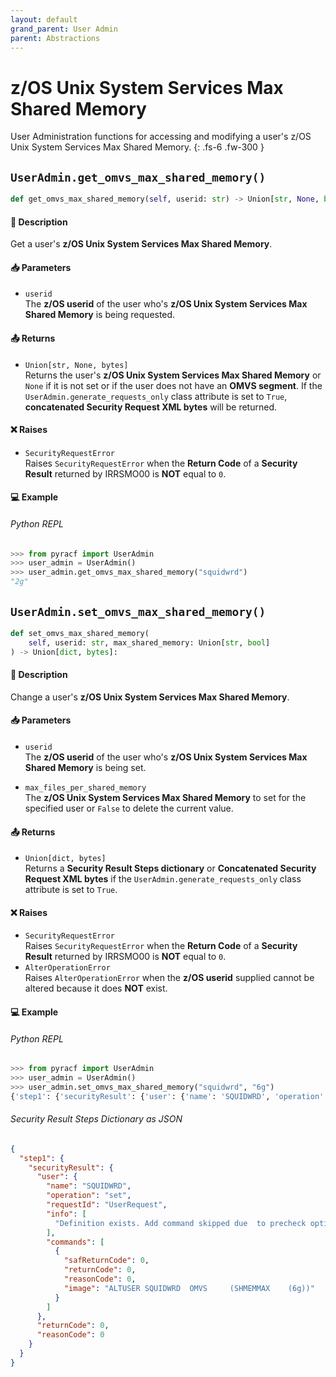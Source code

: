 ```yaml
---
layout: default
grand_parent: User Admin
parent: Abstractions
---
```


# z/OS Unix System Services Max Shared Memory

User Administration functions for accessing and modifying a user's z/OS Unix System Services Max Shared Memory. 
{: .fs-6 .fw-300 }

## `UserAdmin.get_omvs_max_shared_memory()`

```python
def get_omvs_max_shared_memory(self, userid: str) -> Union[str, None, bytes]:
```

#### 📄 Description

Get a user's **z/OS Unix System Services Max Shared Memory**.

#### 📥 Parameters
* `userid`<br>
  The **z/OS userid** of the user who's **z/OS Unix System Services Max Shared Memory** is being requested.

#### 📤 Returns
* `Union[str, None, bytes]`<br>
  Returns the user's **z/OS Unix System Services Max Shared Memory** or `None` if it is not set or if the user does not have an **OMVS segment**. If the `UserAdmin.generate_requests_only` class attribute is set to `True`, **concatenated Security Request XML bytes** will be returned.

#### ❌ Raises
* `SecurityRequestError`<br>
  Raises `SecurityRequestError` when the **Return Code** of a **Security Result** returned by IRRSMO00 is **NOT** equal to `0`.

#### 💻 Example

###### Python REPL
```python
>>> from pyracf import UserAdmin
>>> user_admin = UserAdmin()
>>> user_admin.get_omvs_max_shared_memory("squidwrd")
"2g"
```

## `UserAdmin.set_omvs_max_shared_memory()`

```python
def set_omvs_max_shared_memory(
    self, userid: str, max_shared_memory: Union[str, bool]
) -> Union[dict, bytes]:
```

#### 📄 Description

Change a user's **z/OS Unix System Services Max Shared Memory**.

#### 📥 Parameters
* `userid`<br>
  The **z/OS userid** of the user who's **z/OS Unix System Services Max Shared Memory** is being set.

* `max_files_per_shared_memory`<br>
  The **z/OS Unix System Services Max Shared Memory** to set for the specified user or `False` to delete the current value.

#### 📤 Returns
* `Union[dict, bytes]`<br>
  Returns a **Security Result Steps dictionary** or **Concatenated Security Request XML bytes** if the `UserAdmin.generate_requests_only` class attribute is set to `True`.

#### ❌ Raises
* `SecurityRequestError`<br>
  Raises `SecurityRequestError` when the **Return Code** of a **Security Result** returned by IRRSMO00 is **NOT** equal to `0`.
* `AlterOperationError`<br>
  Raises `AlterOperationError` when the **z/OS userid** supplied cannot be altered because it does **NOT** exist.

#### 💻 Example

###### Python REPL
```python
>>> from pyracf import UserAdmin
>>> user_admin = UserAdmin()
>>> user_admin.set_omvs_max_shared_memory("squidwrd", "6g")
{'step1': {'securityResult': {'user': {'name': 'SQUIDWRD', 'operation': 'set', 'requestId': 'UserRequest', 'info': ['Definition exists. Add command skipped due  to precheck option'], 'commands': [{'safReturnCode': 0, 'returnCode': 0, 'reasonCode': 0, 'image': 'ALTUSER SQUIDWRD  OMVS     (SHMEMMAX    (6g))'}]}, 'returnCode': 0, 'reasonCode': 0, 'runningUserid': 'testuser'}}}
```

###### Security Result Steps Dictionary as JSON
```json
{
  "step1": {
    "securityResult": {
      "user": {
        "name": "SQUIDWRD",
        "operation": "set",
        "requestId": "UserRequest",
        "info": [
          "Definition exists. Add command skipped due  to precheck option"
        ],
        "commands": [
          {
            "safReturnCode": 0,
            "returnCode": 0,
            "reasonCode": 0,
            "image": "ALTUSER SQUIDWRD  OMVS     (SHMEMMAX    (6g))"
          }
        ]
      },
      "returnCode": 0,
      "reasonCode": 0
    }
  }
}
```
